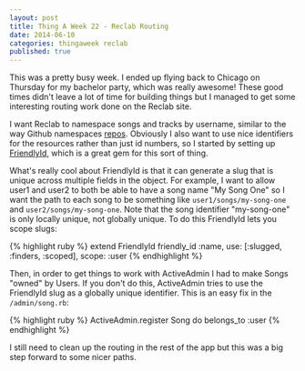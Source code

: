 ```yaml
---
layout: post
title: Thing A Week 22 - Reclab Routing
date: 2014-06-10
categories: thingaweek reclab
published: true
---
```


This was a pretty busy week. I ended up flying back to Chicago on Thursday for my bachelor party, which was really awesome! These good times didn't leave a lot of time for building things but I managed to get some interesting routing work done on the Reclab site.

I want Reclab to namespace songs and tracks by username, similar to the way Github namespaces [repos](https://github.com/dorkrawk/darwinning). Obviously I also want to use nice identifiers for the resources rather than just id numbers, so I started by setting up [FriendlyId](https://github.com/norman/friendly_id), which is a great gem for this sort of thing.

What's really cool about FriendlyId is that it can generate a slug that is unique across multiple fields in the object. For example, I want to allow user1 and user2 to both be able to have a song name "My Song One" so I want the path to each song to be something like `user1/songs/my-song-one` and `user2/songs/my-song-one`. Note that the song identifier "my-song-one" is only locally unique, not globally unique. To do this FriendlyId lets you scope slugs:

{% highlight ruby %}
extend FriendlyId
friendly_id :name, use: [:slugged, :finders, :scoped], scope: :user
{% endhighlight %}

Then, in order to get things to work with ActiveAdmin I had to make Songs "owned" by Users. If you don't do this, ActiveAdmin tries to use the FriendlyId slug as a globally unique identifier. This is an easy fix in the `/admin/song.rb`:

{% highlight ruby %}
ActiveAdmin.register Song do
  belongs_to :user
{% endhighlight %}

I still need to clean up the routing in the rest of the app but this was a big step forward to some nicer paths.